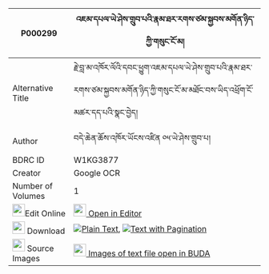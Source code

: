 |P000299|འཇམ་དཔལ་ཡེ་ཤེས་གྲུབ་པའི་རྣམ་ཐར་རགས་ཙམ་སྐྱབས་མགོན་ཉིད་ཀྱི་གསུང་ངོ་མ། 
| --- | --- 
|Alternative Title |རྗེ་བླ་མ་འཁོར་ལོའི་དབང་ཕྱུག་འཇམ་དཔལ་ཡེ་ཤེས་གྲུབ་པའི་རྣམ་ཐར་རགས་ཙམ་སྐྱབས་མགོན་ཉིད་ཀྱི་གསུང་ངོ་མ་མཐོང་བས་ཡིད་འཕྲོག་ངོ་མཚར་དད་པའི་སྣང་བྱེད།
|Author| བདེ་ཆེན་ཆོས་འཁོར་ཡོངས་འཛིན ༠༥་ཡེ་ཤེས་གྲུབ་པ།
|BDRC ID | W1KG3877
|Creator | Google OCR
|Number of Volumes| 1
|<img width="25" src="https://img.icons8.com/color/25/000000/edit-property.png">Edit Online| [<img width="25" src="https://avatars.githubusercontent.com/u/45091458?s=200&v=4"> Open in Editor](http://editor.openpecha.org/P000299)
|<img width="25" src="https://img.icons8.com/fluent/48/000000/download-2.png"/>  Download | [![](https://img.icons8.com/color/20/000000/txt.png)Plain Text](https://github.com/Openpecha/P000299/releases/download/v1/jampal_yeshe_drubpa_plain_P000299.zip), [![](https://img.icons8.com/color/20/000000/txt.png)Text with Pagination](https://github.com/Openpecha/P000299/releases/download/v1/jampal_yeshe_drubpa_pages_P000299.zip)
|<img width="25" src="https://img.icons8.com/plasticine/100/000000/pictures-folder.png"/>  Source Images | [<img width="25" src="https://library.bdrc.io/icons/BUDA-small.svg"> Images of text file open in BUDA](https://library.bdrc.io/show/bdr:W1KG3877)